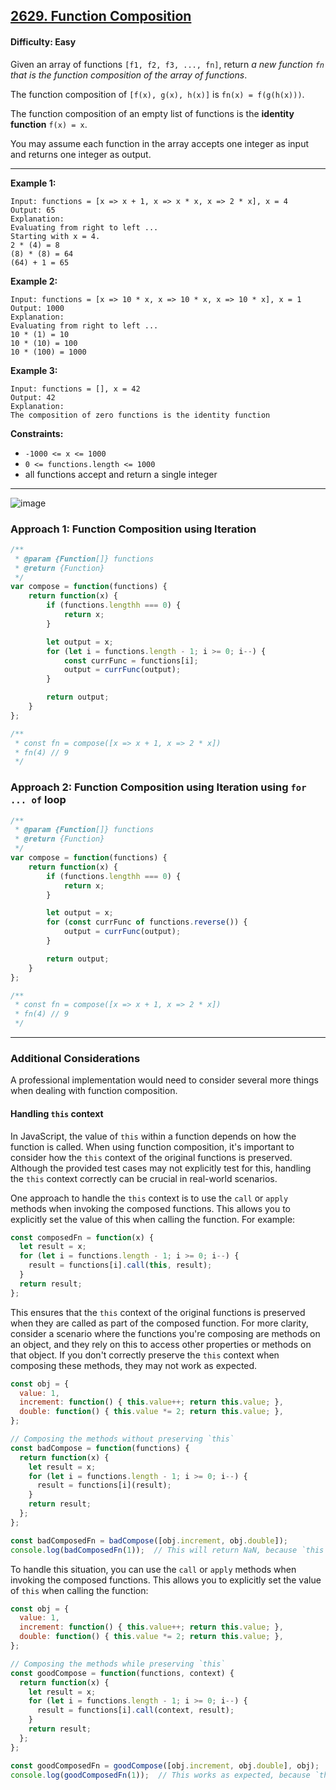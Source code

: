 ## [2629. Function Composition](https://leetcode.com/problems/function-composition)

#### Difficulty: Easy

Given an array of functions ```[f1, f2, f3, ..., fn]```, return _a new function ```fn``` that is the function composition of the array of functions_.

The function composition of ```[f(x), g(x), h(x)]``` is ```fn(x) = f(g(h(x)))```.

The function composition of an empty list of functions is the __identity function__ ```f(x) = x```.

You may assume each function in the array accepts one integer as input and returns one integer as output.

---

__Example 1:__
```
Input: functions = [x => x + 1, x => x * x, x => 2 * x], x = 4
Output: 65
Explanation:
Evaluating from right to left ...
Starting with x = 4.
2 * (4) = 8
(8) * (8) = 64
(64) + 1 = 65
```

__Example 2:__
```
Input: functions = [x => 10 * x, x => 10 * x, x => 10 * x], x = 1
Output: 1000
Explanation:
Evaluating from right to left ...
10 * (1) = 10
10 * (10) = 100
10 * (100) = 1000
```

__Example 3:__
```
Input: functions = [], x = 42
Output: 42
Explanation:
The composition of zero functions is the identity function
```

__Constraints:__

- ```-1000 <= x <= 1000```
- ```0 <= functions.length <= 1000```
- all functions accept and return a single integer

---

![image](https://github.com/quananhle/Data-Structure-and-Algorithms/assets/35042430/262222c8-be16-429a-8cd1-ce0a257f8ae8)

### Approach 1: Function Composition using Iteration

```JavaScript
/**
 * @param {Function[]} functions
 * @return {Function}
 */
var compose = function(functions) {
	return function(x) {
        if (functions.lengthh === 0) {
            return x;
        }

        let output = x;
        for (let i = functions.length - 1; i >= 0; i--) {
            const currFunc = functions[i];
            output = currFunc(output);
        }

        return output;
    }
};

/**
 * const fn = compose([x => x + 1, x => 2 * x])
 * fn(4) // 9
 */
 ```

### Approach 2: Function Composition using Iteration using ```for ... of``` loop

```JavaScript
/**
 * @param {Function[]} functions
 * @return {Function}
 */
var compose = function(functions) {
	return function(x) {
        if (functions.lengthh === 0) {
            return x;
        }

        let output = x;
        for (const currFunc of functions.reverse()) {
            output = currFunc(output);
        }

        return output;
    }
};

/**
 * const fn = compose([x => x + 1, x => 2 * x])
 * fn(4) // 9
 */
```

---

### Additional Considerations

A professional implementation would need to consider several more things when dealing with function composition.

#### Handling ```this``` context

In JavaScript, the value of ```this``` within a function depends on how the function is called. When using function composition, it's important to consider how the ```this``` context of the original functions is preserved. Although the provided test cases may not explicitly test for this, handling the ```this``` context correctly can be crucial in real-world scenarios.

One approach to handle the ```this``` context is to use the ```call``` or ```apply``` methods when invoking the composed functions. This allows you to explicitly set the value of this when calling the function. For example:

```JavaScript
const composedFn = function(x) {
  let result = x;
  for (let i = functions.length - 1; i >= 0; i--) {
    result = functions[i].call(this, result);
  }
  return result;
};
```

This ensures that the ```this``` context of the original functions is preserved when they are called as part of the composed function. For more clarity, consider a scenario where the functions you're composing are methods on an object, and they rely on this to access other properties or methods on that object. If you don't correctly preserve the ```this``` context when composing these methods, they may not work as expected.

```JavaScript
const obj = {
  value: 1,
  increment: function() { this.value++; return this.value; },
  double: function() { this.value *= 2; return this.value; },
};

// Composing the methods without preserving `this`
const badCompose = function(functions) {
  return function(x) {
    let result = x;
    for (let i = functions.length - 1; i >= 0; i--) {
      result = functions[i](result);
    }
    return result;
  };
};

const badComposedFn = badCompose([obj.increment, obj.double]);
console.log(badComposedFn(1));  // This will return NaN, because `this` is not `obj` inside `increment` and `double`
```

To handle this situation, you can use the ```call``` or ```apply``` methods when invoking the composed functions. This allows you to explicitly set the value of ```this``` when calling the function:

```JavaScript
const obj = {
  value: 1,
  increment: function() { this.value++; return this.value; },
  double: function() { this.value *= 2; return this.value; },
};

// Composing the methods while preserving `this`
const goodCompose = function(functions, context) {
  return function(x) {
    let result = x;
    for (let i = functions.length - 1; i >= 0; i--) {
      result = functions[i].call(context, result);
    }
    return result;
  };
};

const goodComposedFn = goodCompose([obj.increment, obj.double], obj);
console.log(goodComposedFn(1));  // This works as expected, because `this` is `obj` inside `increment` and `double`
```
